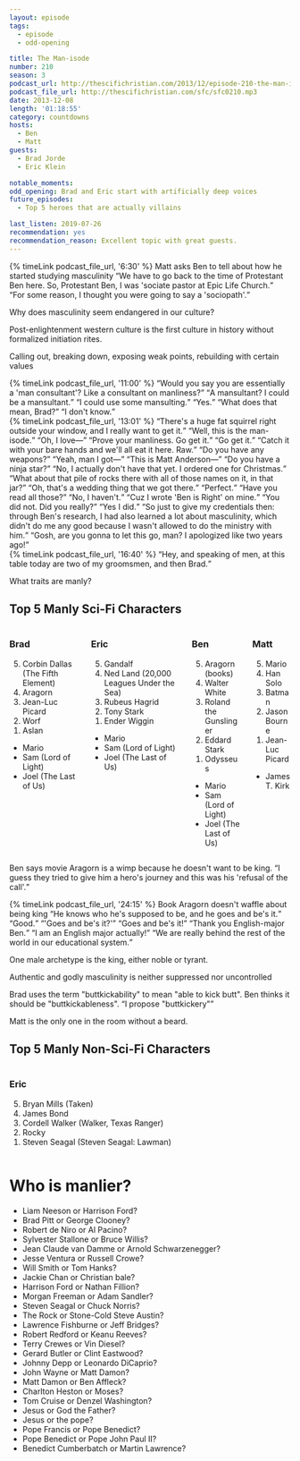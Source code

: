 ```yaml
---
layout: episode
tags:
  - episode
  - odd-opening

title: The Man-isode
number: 210
season: 3
podcast_url: http://thescifichristian.com/2013/12/episode-210-the-man-isode/
podcast_file_url: http://thescifichristian.com/sfc/sfc0210.mp3
date: 2013-12-08
length: '01:18:55'
category: countdowns
hosts:
  - Ben
  - Matt
guests:
  - Brad Jorde
  - Eric Klein 

notable_moments:
odd_opening: Brad and Eric start with artificially deep voices
future_episodes:
  - Top 5 heroes that are actually villains

last_listen: 2019-07-26
recommendation: yes
recommendation_reason: Excellent topic with great guests.
---
```


<div class="quote">
  {% timeLink podcast_file_url, '6:30' %}
  <span class="quote-context is-size-6">Matt asks Ben to tell about how he started studying masculinity</span>
  <q class="ben">We have to go back to the time of Protestant Ben here. So, Protestant Ben, I was 'sociate pastor at Epic Life Church.</q>
  <q class="matt">For some reason, I thought you were going to say a 'sociopath'.</q>
</div>

Why does masculinity seem endangered in our culture? 

Post-enlightenment western culture is the first culture in history without formalized initiation rites. 

Calling out, breaking down, exposing weak points, rebuilding with certain values 

<div class="quote">
  {% timeLink podcast_file_url, '11:00' %}
  <q data-name="Eric">Would you say you are essentially a 'man consultant'? Like a consultant on manliness?</q>
  <q class="ben">A mansultant? I could be a mansultant.</q>
  <q data-name="Brad">I could use some mansulting.</q>
  <q class="ben">Yes.</q>
  <q class="matt">What does that mean, Brad?</q>
  <q data-name="Brad">I don't know.</q>
</div>

<div class="quote">
  {% timeLink podcast_file_url, '13:01' %}
  <q data-name="Brad">There's a huge fat squirrel right outside your window, and I really want to get it.</q>
  <q class="matt">Well, this is the man-isode.</q>
  <q class="ben">Oh, I love—</q>
  <q data-name="Eric">Prove your manliness. Go get it.</q>
  <q class="matt">Go get it.</q>
  <q class="ben">Catch it with your bare hands and we'll all eat it here. Raw.</q>
  <q data-name="Brad">Do you have any weapons?</q>
  <q class="matt">Yeah, man I got—</q>
  <q class="ben">This is Matt Anderson—</q>
  <q data-name="Brad">Do you have a ninja star?</q>
  <q class="matt">No, I actually don't have that yet. I ordered one for Christmas.</q>
  <q data-name="Eric">What about that pile of rocks there with all of those names on it, in that jar?</q>
  <q class="matt">Oh, that's a wedding thing that we got there.</q>
  <q data-name="Eric">Perfect.</q>
  <q class="ben">Have you read all those?</q>
  <q class="matt">No, I haven't.</q>
  <q class="ben">Cuz I wrote 'Ben is Right' on mine.</q>
  <q class="matt">You did not. Did you really?</q>
  <q class="ben">Yes I did.</q>
  <q class="matt">So just to give my credentials then: through Ben's research, I had also learned a lot about masculinity, which didn't do me any good because I wasn't allowed to do the ministry with him.</q>
  <q class="ben">Gosh, are you gonna to let this go, man? I apologized like two years ago!</q>
</div>

<div class="quote">
  {% timeLink podcast_file_url, '16:40' %}
  <q class="matt">Hey, and speaking of men, at this table today are two of my groomsmen, and then Brad.</q>
</div>

What traits are manly? 

<div class="top-five">
  <h2 class="has-text-centered">Top 5 Manly Sci-Fi Characters</h2>
  <div class="columns">
    <div class="column guest">
      <h3>Brad</h3>
      <ol reversed>
        <li>Corbin Dallas (The Fifth Element) 
        <li>Aragorn
        <li>Jean-Luc Picard
        <li>Worf
        <li>Aslan
      </ol>
      <ul class="runner-ups">
        <li>Mario
        <li>Sam (Lord of Light) 
        <li>Joel (The Last of Us) 
      </ul>
    </div>
    <div class="column guest">
      <h3>Eric</h3>
      <ol reversed>
        <li>Gandalf
        <li>Ned Land (20,000 Leagues Under the Sea) 
        <li>Rubeus Hagrid
        <li>Tony Stark 
        <li>Ender Wiggin
      </ol>
      <ul class="runner-ups">
        <li>Mario
        <li>Sam (Lord of Light) 
        <li>Joel (The Last of Us) 
      </ul>
    </div>
    <div class="column ben">
      <h3>Ben</h3>
      <ol reversed>
        <li>Aragorn (books) 
        <li>Walter White
        <li>Roland the Gunslinger
        <li>Eddard Stark 
        <li>Odysseus 
      </ol>
      <ul class="runner-ups">
        <li>Mario
        <li>Sam (Lord of Light) 
        <li>Joel (The Last of Us) 
      </ul>
    </div>
    <div class="column matt">
      <h3>Matt</h3>
      <ol reversed>
        <li>Mario
        <li>Han Solo
        <li>Batman
        <li>Jason Bourne 
        <li>Jean-Luc Picard 
      </ol>
      <ul class="runner-ups">
        <li>James T. Kirk
      </ul>
    </div>
  </div>
</div>

Ben says movie Aragorn is a wimp because he doesn't want to be king. <q class="archivist inline">I guess they tried to give him a hero's journey and this was his 'refusal of the call'.</q>

<div class="quote">
  {% timeLink podcast_file_url, '24:15' %}
  <span class="quote-context is-size-6">Book Aragorn doesn't waffle about being king</span>
  <q class="ben">He knows who he's supposed to be, and he goes and be's it.</q>
  <q class="matt">Good.</q>
  <q data-name="Brad">'Goes and be's it?'</q>
  <q class="ben">Goes and be's it!</q>
  <q data-name="Eric">Thank you English-major Ben.</q>
  <q class="ben">I am an English major actually!</q>
  <q data-name="Eric">We are really behind the rest of the world in our educational system.</q>
</div>

One male archetype is the king, either noble or tyrant. 

Authentic and godly masculinity is neither suppressed nor uncontrolled

Brad uses the term "buttkickability" to mean "able to kick butt". Ben thinks it should be "buttkickableness". <q class="archivist inline">I propose "buttkickery"</q>

Matt is the only one in the room without a beard. 

<div class="top-five">
  <h2 class="has-text-centered">Top 5 Manly Non-Sci-Fi Characters</h2>
  <div class="columns">
    <div class="column guest">
      <h3>Eric</h3>
      <ol reversed>
        <li>Bryan Mills (Taken) 
        <li>James Bond
        <li>Cordell Walker (Walker, Texas Ranger)
        <li>Rocky
        <li>Steven Seagal (Steven Seagal: Lawman) 
      </ol>
    </div>
  </div>
</div>

# Who is manlier? 
- Liam Neeson or Harrison Ford? 
- Brad Pitt or George Clooney? 
- Robert de Niro or Al Pacino? 
- Sylvester Stallone or Bruce Willis? 
- Jean Claude van Damme or Arnold Schwarzenegger? 
- Jesse Ventura or Russell Crowe? 
- Will Smith or Tom Hanks? 
- Jackie Chan or Christian bale? 
- Harrison Ford or Nathan Fillion? 
- Morgan Freeman or Adam Sandler? 
- Steven Seagal or Chuck Norris? 
- The Rock or Stone-Cold Steve Austin? 
- Lawrence Fishburne or Jeff Bridges? 
- Robert Redford or Keanu Reeves? 
- Terry Crewes or Vin Diesel? 
- Gerard Butler or Clint Eastwood? 
- Johnny Depp or Leonardo DiCaprio? 
- John Wayne or Matt Damon? 
- Matt Damon or Ben Affleck? 
- Charlton Heston or Moses?
- Tom Cruise or Denzel Washington? 
- Jesus or God the Father? 
- Jesus or the pope? 
- Pope Francis or Pope Benedict? 
- Pope Benedict or Pope John Paul II? 
- Benedict Cumberbatch or Martin Lawrence?